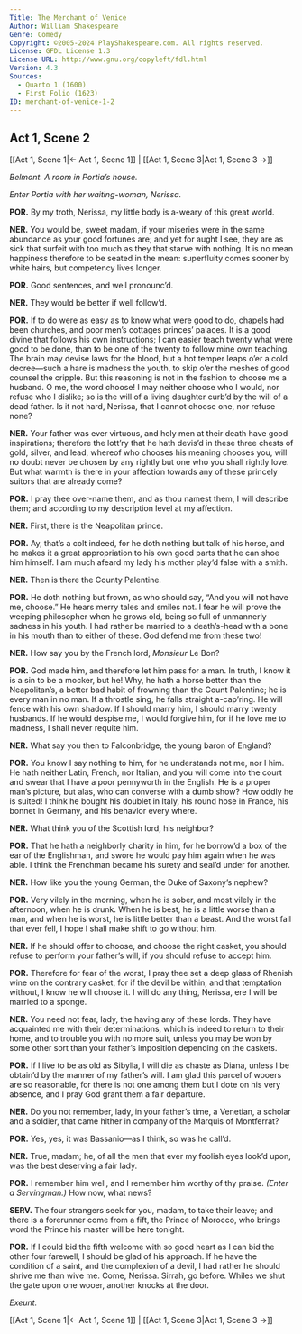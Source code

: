 ```yaml
---
Title: The Merchant of Venice
Author: William Shakespeare
Genre: Comedy
Copyright: ©2005-2024 PlayShakespeare.com. All rights reserved.
License: GFDL License 1.3
License URL: http://www.gnu.org/copyleft/fdl.html
Version: 4.3
Sources:
  - Quarto 1 (1600)
  - First Folio (1623)
ID: merchant-of-venice-1-2
---
```


## Act 1, Scene 2
[[Act 1, Scene 1|← Act 1, Scene 1]] | [[Act 1, Scene 3|Act 1, Scene 3 →]]

*Belmont. A room in Portia’s house.*

*Enter Portia with her waiting-woman, Nerissa.*

**POR.**
By my troth, Nerissa, my little body is a-weary of this great world.

**NER.**
You would be, sweet madam, if your miseries were in the same abundance as your good fortunes are; and yet for aught I see, they are as sick that surfeit with too much as they that starve with nothing. It is no mean happiness therefore to be seated in the mean: superfluity comes sooner by white hairs, but competency lives longer.

**POR.**
Good sentences, and well pronounc’d.

**NER.**
They would be better if well follow’d.

**POR.**
If to do were as easy as to know what were good to do, chapels had been churches, and poor men’s cottages princes’ palaces. It is a good divine that follows his own instructions; I can easier teach twenty what were good to be done, than to be one of the twenty to follow mine own teaching. The brain may devise laws for the blood, but a hot temper leaps o’er a cold decree—such a hare is madness the youth, to skip o’er the meshes of good counsel the cripple. But this reasoning is not in the fashion to choose me a husband. O me, the word choose! I may neither choose who I would, nor refuse who I dislike; so is the will of a living daughter curb’d by the will of a dead father. Is it not hard, Nerissa, that I cannot choose one, nor refuse none?

**NER.**
Your father was ever virtuous, and holy men at their death have good inspirations; therefore the lott’ry that he hath devis’d in these three chests of gold, silver, and lead, whereof who chooses his meaning chooses you, will no doubt never be chosen by any rightly but one who you shall rightly love. But what warmth is there in your affection towards any of these princely suitors that are already come?

**POR.**
I pray thee over-name them, and as thou namest them, I will describe them; and according to my description level at my affection.

**NER.**
First, there is the Neapolitan prince.

**POR.**
Ay, that’s a colt indeed, for he doth nothing but talk of his horse, and he makes it a great appropriation to his own good parts that he can shoe him himself. I am much afeard my lady his mother play’d false with a smith.

**NER.**
Then is there the County Palentine.

**POR.**
He doth nothing but frown, as who should say, “And you will not have me, choose.” He hears merry tales and smiles not. I fear he will prove the weeping philosopher when he grows old, being so full of unmannerly sadness in his youth. I had rather be married to a death’s-head with a bone in his mouth than to either of these. God defend me from these two!

**NER.**
How say you by the French lord, *Monsieur* Le Bon?

**POR.**
God made him, and therefore let him pass for a man. In truth, I know it is a sin to be a mocker, but he! Why, he hath a horse better than the Neapolitan’s, a better bad habit of frowning than the Count Palentine; he is every man in no man. If a throstle sing, he falls straight a-cap’ring. He will fence with his own shadow. If I should marry him, I should marry twenty husbands. If he would despise me, I would forgive him, for if he love me to madness, I shall never requite him.

**NER.**
What say you then to Falconbridge, the young baron of England?

**POR.**
You know I say nothing to him, for he understands not me, nor I him. He hath neither Latin, French, nor Italian, and you will come into the court and swear that I have a poor pennyworth in the English. He is a proper man’s picture, but alas, who can converse with a dumb show? How oddly he is suited! I think he bought his doublet in Italy, his round hose in France, his bonnet in Germany, and his behavior every where.

**NER.**
What think you of the Scottish lord, his neighbor?

**POR.**
That he hath a neighborly charity in him, for he borrow’d a box of the ear of the Englishman, and swore he would pay him again when he was able. I think the Frenchman became his surety and seal’d under for another.

**NER.**
How like you the young German, the Duke of Saxony’s nephew?

**POR.**
Very vilely in the morning, when he is sober, and most vilely in the afternoon, when he is drunk. When he is best, he is a little worse than a man, and when he is worst, he is little better than a beast. And the worst fall that ever fell, I hope I shall make shift to go without him.

**NER.**
If he should offer to choose, and choose the right casket, you should refuse to perform your father’s will, if you should refuse to accept him.

**POR.**
Therefore for fear of the worst, I pray thee set a deep glass of Rhenish wine on the contrary casket, for if the devil be within, and that temptation without, I know he will choose it. I will do any thing, Nerissa, ere I will be married to a sponge.

**NER.**
You need not fear, lady, the having any of these lords. They have acquainted me with their determinations, which is indeed to return to their home, and to trouble you with no more suit, unless you may be won by some other sort than your father’s imposition depending on the caskets.

**POR.**
If I live to be as old as Sibylla, I will die as chaste as Diana, unless I be obtain’d by the manner of my father’s will. I am glad this parcel of wooers are so reasonable, for there is not one among them but I dote on his very absence, and I pray God grant them a fair departure.

**NER.**
Do you not remember, lady, in your father’s time, a Venetian, a scholar and a soldier, that came hither in company of the Marquis of Montferrat?

**POR.**
Yes, yes, it was Bassanio—as I think, so was he call’d.

**NER.**
True, madam; he, of all the men that ever my foolish eyes look’d upon, was the best deserving a fair lady.

**POR.**
I remember him well, and I remember him worthy of thy praise.
*(Enter a Servingman.)*
How now, what news?

**SERV.**
The four strangers seek for you, madam, to take their leave; and there is a forerunner come from a fift, the Prince of Morocco, who brings word the Prince his master will be here tonight.

**POR.**
If I could bid the fifth welcome with so good heart as I can bid the other four farewell, I should be glad of his approach. If he have the condition of a saint, and the complexion of a devil, I had rather he should shrive me than wive me.
Come, Nerissa. Sirrah, go before.
Whiles we shut the gate upon one wooer, another knocks at the door.

*Exeunt.*

[[Act 1, Scene 1|← Act 1, Scene 1]] | [[Act 1, Scene 3|Act 1, Scene 3 →]]